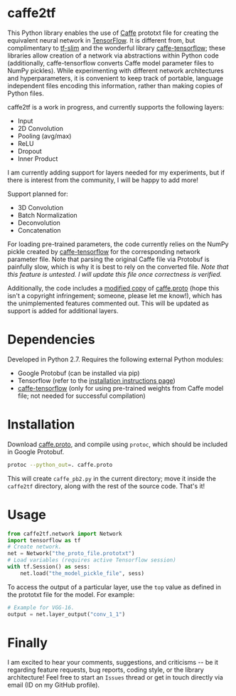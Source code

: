 # caffe2tf

This Python library enables the use of [Caffe](http://github.com/BVLC/caffe)
prototxt file for creating the equivalent neural network in
[TensorFlow](http://tensorflow.org). It is different from, but complimentary to
[tf-slim](https://github.com/tensorflow/models/tree/master/inception/inception/slim)
and the wonderful library
[caffe-tensorflow](https://github.com/ethereon/caffe-tensorflow); these libraries
allow creation of a network via abstractions within Python code (additionally,
caffe-tensorflow converts Caffe model parameter files to NumPy pickles). While
experimenting with different network architectures and hyperparameters, it is 
convenient to keep track of portable, language independent files encoding this
information, rather than making copies of Python files.

caffe2tf is a work in progress, and currently supports the following layers:
  - Input
  - 2D Convolution
  - Pooling (avg/max)
  - ReLU
  - Dropout
  - Inner Product

I am currently adding support for layers needed for my experiments, but
if there is interest from the community, I will be happy to add more!

Support planned for:
  - 3D Convolution
  - Batch Normalization
  - Deconvolution
  - Concatenation

For loading pre-trained parameters, the code currently relies on the NumPy pickle
created by [caffe-tensorflow](https://github.com/ethereon/caffe-tensorflow) for
the corresponding network parameter file. Note that parsing the original Caffe
file via Protobuf is painfully slow, which is why it is best to rely on the
converted file. _Note that this feature is untested. I will update this file once
correctness is verified._

Additionally, the code includes a [modified copy](SUPPORTED.proto) of
[caffe.proto](https://github.com/BVLC/caffe/blob/master/src/caffe/proto/caffe.proto)
(hope this isn't a copyright infringement; someone, please let me know!), which
has the unimplemented features commented out. This will be updated as support is
added for additional layers.

# Dependencies

Developed in Python 2.7. Requires the following external Python modules:
  - Google Protobuf (can be installed via pip)
  - Tensorflow (refer to the [installation instructions page](https://www.tensorflow.org/versions/master/get_started/os_setup.html#download-and-setup))
  - [caffe-tensorflow](https://github.com/ethereon/caffe-tensorflow) (only for
    using pre-trained weights from Caffe model file; not needed for successful
    compilation)

# Installation

Download [caffe.proto](https://github.com/BVLC/caffe/blob/master/src/caffe/proto/caffe.proto),
and compile using `protoc`, which should be included in Google Protobuf.

```sh
protoc --python_out=. caffe.proto
```

This will create `caffe_pb2.py` in the current directory; move it inside the
`caffe2tf` directory, along with the rest of the source code. That's it!

# Usage

```python
from caffe2tf.network import Network
import tensorflow as tf
# Create network.
net = Network("the_proto_file.prototxt")
# Load variables (requires active Tensorflow session)
with tf.Session() as sess:
    net.load("the_model_pickle_file", sess)
```

To access the output of a particular layer, use the `top` value as defined in the
prototxt file for the model. For example:

```python
# Example for VGG-16.
output = net.layer_output("conv_1_1")
```

# Finally
I am excited to hear your comments, suggestions, and criticisms -- be it regarding
feature requests, bug reports, coding style, or the library architecture!
Feel free to start an `Issues` thread or get in touch directly via email
(ID on my GitHub profile).
